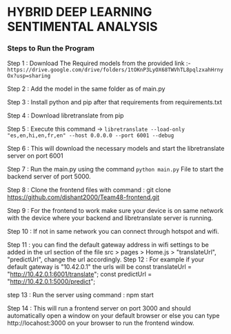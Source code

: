 # HYBRID DEEP LEARNING SENTIMENTAL ANALYSIS

### Steps to Run the Program

Step 1 : Download The Required models from the provided link :-```https://drive.google.com/drive/folders/1tOKnP3LyOX68TWVhTL8pqlzxahHrnyOx?usp=sharing```

Step 2 : Add the model in the same folder as of main.py

Step 3 : Install python and pip after that requirements from requirements.txt

Step 4 : Download libretranslate from pip

Step 5 : Execute this command -> ```libretranslate --load-only "es,en,hi,en,fr,en" --host 0.0.0.0 --port 6001 --debug```

Step 6 : This will download the necessary models and start the libretranslate server on port 6001

Step 7 : Run the main.py using the command ```python main.py``` File to start the backend server of port 5000.

Step 8 : Clone the frontend files with command  : git clone https://github.com/dishant2000/Team48-frontend.git 

Step 9 : For the frontend to work make sure your device is on same network with the device where your backend and libretranslate server is running.

Step 10 : If not in same network you can connect through hotspot and wifi.

Step 11 : you can find the default gateway address in wifi settings to be added in the url section of the file src > pages > Home.js > "translateUrl",   "predictUrl", change the url accordingly.
Step 12 : For example if your default gateway is "10.42.0.1" the urls will be 
const translateUrl = "http://10.42.0.1:6001/translate";
const predictUrl = "http://10.42.0.1:5000/predict";

step 13 : Run the server using command : npm start

Step 14 : This will run a frontend server on port 3000 and should automatically open a window on your default browser or else you can type http://locahost:3000 on your browser to run the frontend window.


